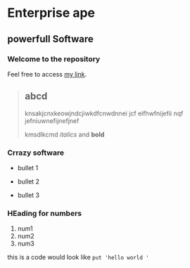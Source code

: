 
Enterprise ape
==============

powerfull Software
------------------


### Welcome to the repository

Feel free to access [my link](http://google.com).

> ## abcd
>
> knsakjcnxkeowjndcjiwkdfcnwdnnei       jcf  eifhwfnijefii      nqf jefniuwnefijnefjnef
>
> kmsdlkcmd *italics* and **bold**

### Crrazy software
* bullet 1
+ bullet 2
- bullet 3

### HEading for numbers
1. num1
2. num2
3. num3

this is a code would look like
`put 'hello world '`


